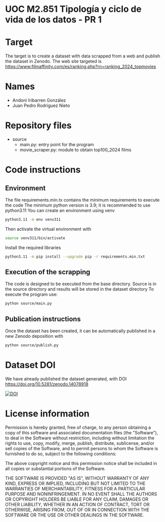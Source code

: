 # UOC M2.851 Tipología y ciclo de vida de los datos - PR 1

# Target

The target is to create a dataset with data scrapped from a web and publish the dataset in Zenodo.
The web site targeted is https://www.filmaffinity.com/es/ranking.php?rn=ranking_2024_topmovies

# Names

  - Andoni Iribarren González
  - Juan Pedro Rodríguez Nieto

# Repository files

  - source
    - main.py: entry point for the program
    - movie_scraper.py: module to obtain top100_2024 films

# Code instructions

## Environment

The file requirements.min.tx contains the minimum requirements to execute the code
The minimum python version is 3.9; it is recommended to use python3.11
You can create an environment using venv

```bash
python3.11 -m env venv311
```

Then activate the virtual environment with

```bash
source venv311/bin/activate
```

Install the required libraries

```bash
python3.11 -m pip install --upgrade pip -r requirements.min.txt
```


## Execution of the scrapping

The code is designed to be executed from the base directory. Source is in the source directory and results will be stored in the dataset directory
To execute the program use:

```bash
python source/main.py
```

## Publication instructions

Once the dataset has been created, it can be automatically published in a new Zenodo deposition with

```bash
python source/publish.py
```

# Dataset DOI

We have already published the dataset generated, with DOI <https://doi.org/10.5281/zenodo.14078918>

[![DOI](https://zenodo.org/badge/DOI/10.5281/zenodo.14078918.svg)](https://doi.org/10.5281/zenodo.14078918)



# License information

Permission is hereby granted, free of charge, to any person obtaining a copy of this software and associated documentation files (the "Software"), to deal in the Software without restriction, including without limitation the rights to use, copy, modify, merge, publish, distribute, sublicense, and/or sell copies of the Software, and to permit persons to whom the Software is furnished to do so, subject to the following conditions:

The above copyright notice and this permission notice shall be included in all copies or substantial portions of the Software.

THE SOFTWARE IS PROVIDED "AS IS", WITHOUT WARRANTY OF ANY KIND, EXPRESS OR IMPLIED, INCLUDING BUT NOT LIMITED TO THE WARRANTIES OF MERCHANTABILITY, FITNESS FOR A PARTICULAR PURPOSE AND NONINFRINGEMENT. IN NO EVENT SHALL THE AUTHORS OR COPYRIGHT HOLDERS BE LIABLE FOR ANY CLAIM, DAMAGES OR OTHER LIABILITY, WHETHER IN AN ACTION OF CONTRACT, TORT OR OTHERWISE, ARISING FROM, OUT OF OR IN CONNECTION WITH THE SOFTWARE OR THE USE OR OTHER DEALINGS IN THE SOFTWARE.